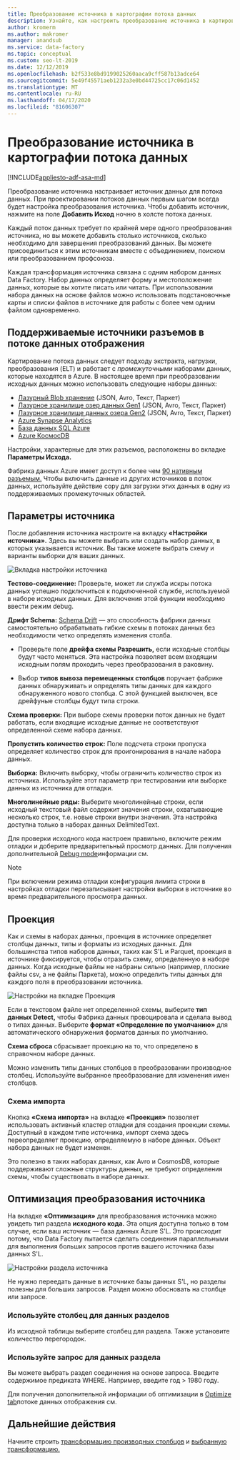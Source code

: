 ```yaml
---
title: Преобразование источника в картографии потока данных
description: Узнайте, как настроить преобразование источника в картировании потока данных.
author: kromerm
ms.author: makromer
manager: anandsub
ms.service: data-factory
ms.topic: conceptual
ms.custom: seo-lt-2019
ms.date: 12/12/2019
ms.openlocfilehash: b2f533e8bd9199025260aaca9cff587b13adce64
ms.sourcegitcommit: 5e49f45571aeb1232a3e0bd44725cc17c06d1452
ms.translationtype: MT
ms.contentlocale: ru-RU
ms.lasthandoff: 04/17/2020
ms.locfileid: "81606307"
---
```

# <a name="source-transformation-in-mapping-data-flow"></a>Преобразование источника в картографии потока данных 

[!INCLUDE[appliesto-adf-asa-md](includes/appliesto-adf-asa-md.md)]

Преобразование источника настраивает источник данных для потока данных. При проектировании потоков данных первым шагом всегда будет настройка преобразования источника. Чтобы добавить источник, нажмите на поле **Добавить Исход** ночню в холсте потока данных.

Каждый поток данных требует по крайней мере одного преобразования источника, но вы можете добавить столько источников, сколько необходимо для завершения преобразований данных. Вы можете присоединиться к этим источникам вместе с объединением, поиском или преобразованием профсоюза.

Каждая трансформация источника связана с одним набором данных Data Factory. Набор данных определяет форму и местоположение данных, которые вы хотите писать или читать. При использовании набора данных на основе файлов можно использовать подстановочные карты и списки файлов в источнике для работы с более чем одним файлом одновременно.

## <a name="supported-source-connectors-in-mapping-data-flow"></a>Поддерживаемые источники разъемов в потоке данных отображения

Картирование потока данных следует подходу экстракта, нагрузки, преобразования (ELT) и работает с *промежуточными* наборами данных, которые находятся в Azure. В настоящее время при преобразовании исходных данных можно использовать следующие наборы данных:
    
* [Лазурный Blob хранение](connector-azure-blob-storage.md#mapping-data-flow-properties) (JSON, Avro, Текст, Паркет)
* [Лазурное хранилище озер данных Gen1](connector-azure-data-lake-store.md#mapping-data-flow-properties) (JSON, Avro, Текст, Паркет)
* [Лазурное хранилище данных озера Gen2](connector-azure-data-lake-storage.md#mapping-data-flow-properties) (JSON, Avro, Текст, Паркет)
* [Azure Synapse Analytics](connector-azure-sql-data-warehouse.md#mapping-data-flow-properties)
* [База данных SQL Azure](connector-azure-sql-database.md#mapping-data-flow-properties)
* [Azure КосмосDB](connector-azure-cosmos-db.md#mapping-data-flow-properties)

Настройки, характерные для этих разъемов, расположены во вкладке **Параметры Исхода.** 

Фабрика данных Azure имеет доступ к более чем [90 нативным разъемым.](connector-overview.md) Чтобы включить данные из других источников в поток данных, используйте действие copy для загрузки этих данных в одну из поддерживаемых промежуточных областей.

## <a name="source-settings"></a>Параметры источника

После добавления источника настроите на вкладку **«Настройки источника».** Здесь вы можете выбрать или создать набор данных, в которых указывается источник. Вы также можете выбрать схему и варианты выборки для ваших данных.

![Вкладка настройки источника](media/data-flow/source1.png "Вкладка настройки источника")

**Тестово-соединение:** Проверьте, может ли служба искры потока данных успешно подключиться к подключенной службе, используемой в наборе исходных данных. Для включения этой функции необходимо ввести режим debug.

**Дрифт Schema:** [Schema Drift](concepts-data-flow-schema-drift.md) — это способность фабрики данных самостоятельно обрабатывать гибкие схемы в потоках данных без необходимости четко определять изменения столба.

* Проверьте поле **дрейфа схемы Разрешить,** если исходные столбцы будут часто меняться. Эта настройка позволяет всем входящим исходным полям проходить через преобразования в раковину.

* Выбор **типов вывоза перемещенных столбцов** поручает фабрике данных обнаруживать и определять типы данных для каждого обнаруженного нового столбца. С этой функцией выключен, все дрейфуные столбцы будут типа строки.

**Схема проверки:** При выборе схемы проверки поток данных не будет работать, если входящие исходные данные не соответствуют определенной схеме набора данных.

**Пропустить количество строк:** Поле подсчета строки пропуска определяет количество строк для проигонирования в начале набора данных.

**Выборка:** Включить выборку, чтобы ограничить количество строк из источника. Используйте этот параметр при тестировании или выборке данных из источника для отладки.

**Многолинейные ряды:** Выберите многолинейные строки, если исходный текстовый файл содержит значения строки, охватывающие несколько строк, т.е. новые строки внутри значения. Эта настройка доступна только в наборах данных DelimitedText.

Для проверки исходного кода настроен правильно, включите режим отладки и доберите предварительный просмотр данных. Для получения дополнительной [Debug mode](concepts-data-flow-debug-mode.md)информации см.

> [!NOTE]
> При включении режима отладки конфигурация лимита строки в настройках отладки перезаписывает настройки выборки в источнике во время предварительного просмотра данных.

## <a name="projection"></a>Проекция

Как и схемы в наборах данных, проекция в источнике определяет столбцы данных, типы и форматы из исходных данных. Для большинства типов наборов данных, таких как S'L и Parquet, проекция в источнике фиксируется, чтобы отразить схему, определенную в наборе данных. Когда исходные файлы не набраны сильно (например, плоские файлы csv, а не файлы Паркета), можно определить типы данных для каждого поля в преобразовании источника.

![Настройки на вкладке Проекция](media/data-flow/source3.png "Проекция")

Если в текстовом файле нет определенной схемы, выберите **тип данных Detect,** чтобы Фабрика данных провоцировала и сделала вывод о типах данных. Выберите **формат «Определение по умолчанию»** для автоматического обнаружения форматов данных по умолчанию.

**Схема сброса** сбрасывает проекцию на то, что определено в справочном наборе данных.

Можно изменить типы данных столбцов в преобразовании производное столбец. Используйте выбранное преобразование для изменения имен столбцов.

### <a name="import-schema"></a>Схема импорта

Кнопка **«Схема импорта»** на вкладке **«Проекция»** позволяет использовать активный кластер отладки для создания проекции схемы. Доступный в каждом типе источника, импорт схема здесь переопределяет проекцию, определяемую в наборе данных. Объект набора данных не будет изменен.

Это полезно в таких наборах данных, как Avro и CosmosDB, которые поддерживают сложные структуры данных, не требуют определения схемы, чтобы существовать в наборе данных.

## <a name="optimize-the-source-transformation"></a>Оптимизация преобразования источника

На вкладке **«Оптимизация»** для преобразования источника можно увидеть тип раздела **исходного кода.** Эта опция доступна только в том случае, если ваш источник — база данных Azure S'L. Это происходит потому, что Data Factory пытается сделать соединения параллельными для выполнения больших запросов против вашего источника базы данных S'L.

![Настройки раздела источника](media/data-flow/sourcepart3.png "Секционирование")

Не нужно переедать данные в источнике базы данных S'L, но разделы полезны для больших запросов. Раздел можно обосновать на столбце или запросе.

### <a name="use-a-column-to-partition-data"></a>Используйте столбец для данных разделов

Из исходной таблицы выберите столбец для раздела. Также установите количество перегородок.

### <a name="use-a-query-to-partition-data"></a>Используйте запрос для данных раздела

Вы можете выбрать раздел соединения на основе запроса. Введите содержимое предиката WHERE. Например, введите год > 1980 году.

Для получения дополнительной информации об оптимизации в [Optimize tab](concepts-data-flow-overview.md#optimize)потоке данных отображения см.

## <a name="next-steps"></a>Дальнейшие действия

Начните строить [трансформацию производных столбцов](data-flow-derived-column.md) и [выбранную трансформацию.](data-flow-select.md)
